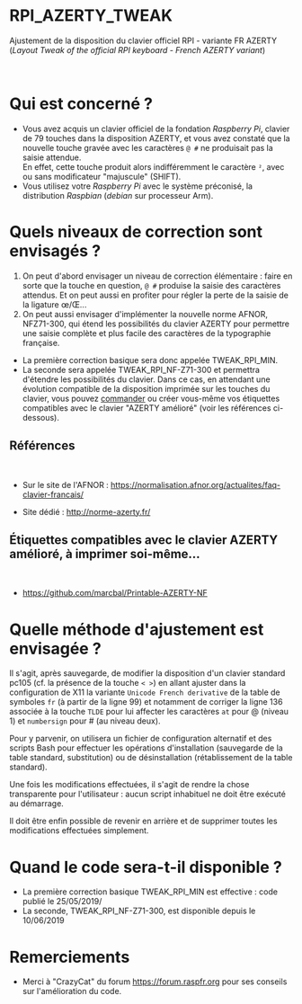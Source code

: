# RPI_AZERTY_TWEAK

Ajustement de la disposition du clavier officiel RPI - variante FR 
AZERTY (_Layout Tweak of the official RPI keyboard - French AZERTY 
variant_)

​

# Qui est concerné ?

+ Vous avez acquis un clavier officiel de la fondation _Raspberry Pi_, 
clavier de 79 touches dans la disposition AZERTY, et vous avez constaté 
que la nouvelle touche gravée avec les caractères `@ #` ne produisait 
pas la saisie attendue.  
En effet, cette touche produit alors 
indifféremment le caractère `²`, avec ou sans modificateur "majuscule" 
(SHIFT).
+ Vous utilisez votre _Raspberry Pi_ avec le système 
préconisé, la distribution _Raspbian_ (_debian_ sur processeur Arm). ​ 

# Quels niveaux de correction sont envisagés ?

1. On peut d'abord envisager un niveau de correction élémentaire : 
faire en sorte que la touche en question, `@ #` produise la saisie des 
caractères attendus.  Et on peut aussi en profiter pour régler la perte 
de la saisie de la ligature œ/Œ... 
2. On peut aussi envisager 
d'implémenter la nouvelle norme AFNOR, NFZ71-300, qui étend les 
possibilités du clavier AZERTY pour permettre une saisie complète et 
plus facile des caractères de la typographie française.

+ La première correction basique sera donc appelée TWEAK_RPI_MIN.
+ La seconde sera appelée TWEAK_RPI_NF-Z71-300 et permettra d'étendre les 
possibilités du clavier. Dans ce cas, en attendant une évolution 
compatible de la disposition imprimée sur les touches du clavier, vous 
pouvez 
[commander](https://www.tastaturaufkleber.eu/Tastaturaufkleber/Tastaturaufkleber-PC/Franzoesisch/Tastaturaufkleber-Franzoesisch-AZERTY-ameliore::286.html) 
ou créer vous-même vos étiquettes compatibles avec le clavier "AZERTY 
amélioré" (voir les références ci-dessous).

## Références
​
+ Sur le site de l'AFNOR : <https://normalisation.afnor.org/actualites/faq-clavier-francais/>

+ Site dédié : <http://norme-azerty.fr/>

## Étiquettes compatibles avec le clavier AZERTY amélioré, à imprimer soi-même...
​
+ <https://github.com/marcbal/Printable-AZERTY-NF>
​
# Quelle méthode d'ajustement est envisagée ?

Il s'agit, après sauvegarde, de modifier la disposition d'un clavier 
standard pc105 (cf. la présence de la touche `< >`) en allant ajuster 
dans la configuration de X11 la variante `Unicode French derivative` de 
la table de symboles `fr` (à partir de la ligne 99) et notamment de 
corriger la ligne 136 associée à la touche `TLDE` pour lui affecter les 
caractères `at` pour @ (niveau 1) et `numbersign` pour # (au niveau deux).

Pour y parvenir, on utilisera un fichier de configuration alternatif et des 
scripts Bash pour effectuer les opérations d'installation (sauvegarde 
de la table standard, substitution) ou de désinstallation 
(rétablissement de la table standard). 

Une fois les modifications 
effectuées, il s'agit de rendre la chose transparente pour 
l'utilisateur : aucun script inhabituel ne doit être exécuté au 
démarrage. 

Il doit être enfin possible de revenir en arrière et de 
supprimer toutes les modifications effectuées simplement.

# Quand le code sera-t-il disponible ?

+ La première correction basique TWEAK_RPI_MIN est effective : code publié le 25/05/2019/
+ La seconde, TWEAK_RPI_NF-Z71-300, est disponible depuis le 10/06/2019
​
# Remerciements

+ Merci à "CrazyCat" du forum <https://forum.raspfr.org> pour ses conseils sur 
l'amélioration du code.
